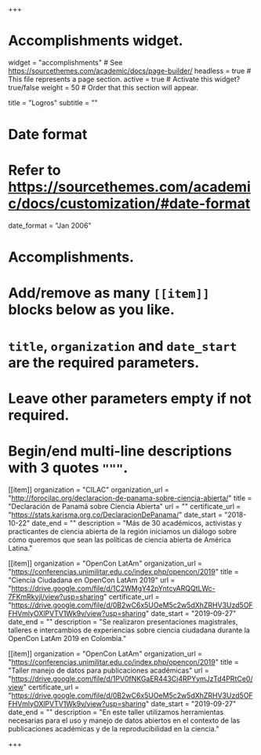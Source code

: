 +++
# Accomplishments widget.
widget = "accomplishments"  # See https://sourcethemes.com/academic/docs/page-builder/
headless = true  # This file represents a page section.
active = true  # Activate this widget? true/false
weight = 50  # Order that this section will appear.

title = "Logros"
subtitle = ""

# Date format
#   Refer to https://sourcethemes.com/academic/docs/customization/#date-format
date_format = "Jan 2006"

# Accomplishments.
#   Add/remove as many `[[item]]` blocks below as you like.
#   `title`, `organization` and `date_start` are the required parameters.
#   Leave other parameters empty if not required.
#   Begin/end multi-line descriptions with 3 quotes `"""`.

[[item]]
  organization = "CILAC"
  organization_url = "http://forocilac.org/declaracion-de-panama-sobre-ciencia-abierta/"
  title = "Declaración de Panamá sobre Ciencia Abierta"
  url = ""
  certificate_url = "https://stats.karisma.org.co/DeclaracionDePanama/"
  date_start = "2018-10-22"
  date_end = ""
  description = "Más de 30 académicos, activistas y practicantes de ciencia abierta de la región iniciamos un diálogo sobre cómo queremos que sean las políticas de ciencia abierta de América Latina."

[[item]]
  organization = "OpenCon LatAm"
  organization_url = "https://conferencias.unimilitar.edu.co/index.php/opencon/2019"
  title = "Ciencia Ciudadana en OpenCon LatAm 2019"
  url = "https://drive.google.com/file/d/1C2WMgY42pYntcyARQQtLWc-7FKmRkyjl/view?usp=sharing"
  certificate_url = "https://drive.google.com/file/d/0B2wC6x5UOeM5c2w5dXhZRHV3Uzd5OFFHVmlyOXlPVTV1Wk9v/view?usp=sharing"
  date_start = "2019-09-27"
  date_end = ""
  description = "Se realizaron presentaciones magistrales, talleres e intercambios de experiencias sobre ciencia ciudadana durante la OpenCon LatAm 2019 en Colombia."
  
[[item]]
  organization = "OpenCon LatAm"
  organization_url = "https://conferencias.unimilitar.edu.co/index.php/opencon/2019"
  title = "Taller manejo de datos para publicaciones académicas"
  url = "https://drive.google.com/file/d/1PV0fNKGaER443Cj4RPYymJzTd4PRtCe0/view"
  certificate_url = "https://drive.google.com/file/d/0B2wC6x5UOeM5c2w5dXhZRHV3Uzd5OFFHVmlyOXlPVTV1Wk9v/view?usp=sharing"
  date_start = "2019-09-27"
  date_end = ""
  description = "En este taller utilizamos herramientas necesarias para el uso y manejo de datos abiertos en el contexto de las publicaciones académicas y de la reproducibilidad en la ciencia."

+++
